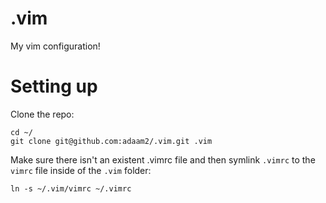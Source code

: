 # .vim
My vim configuration!


# Setting up

Clone the repo:

```
cd ~/
git clone git@github.com:adaam2/.vim.git .vim
```

Make sure there isn't an existent .vimrc file and then symlink `.vimrc` to the `vimrc` file inside of the `.vim` folder:

```
ln -s ~/.vim/vimrc ~/.vimrc
```

